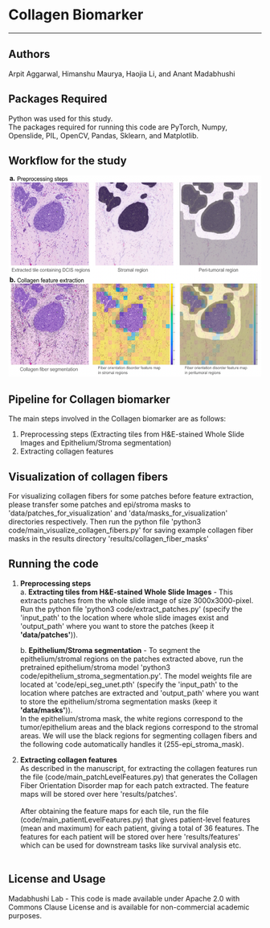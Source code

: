 # Collagen Biomarker

---


## Authors
Arpit Aggarwal, Himanshu Maurya, Haojia Li, and Anant Madabhushi<br>


## Packages Required
Python was used for this study.<br>
The packages required for running this code are PyTorch, Numpy, Openslide, PIL, OpenCV, Pandas, Sklearn, and Matplotlib.<br>


## Workflow for the study

<img src="example/workflow.png" width="600" height="400">


## Pipeline for Collagen biomarker
The main steps involved in the Collagen biomarker are as follows:
1. Preprocessing steps (Extracting tiles from H&E-stained Whole Slide Images and Epithelium/Stroma segmentation)
2. Extracting collagen features


## Visualization of collagen fibers
For visualizing collagen fibers for some patches before feature extraction, please transfer some patches and epi/stroma masks to 'data/patches_for_visualization' and 'data/masks_for_visualization' directories respectively. Then run the python file 'python3 code/main_visualize_collagen_fibers.py' for saving example collagen fiber masks in the results directory 'results/collagen_fiber_masks'


## Running the code
1. <b>Preprocessing steps</b><br>
a. <b>Extracting tiles from H&E-stained Whole Slide Images</b> - This extracts patches from the whole slide image of size 3000x3000-pixel. Run the python file 'python3 code/extract_patches.py' (specify the 'input_path' to the location where whole slide images exist and 'output_path' where you want to store the patches (keep it <b>'data/patches'</b>)).<br>

    b. <b>Epithelium/Stroma segmentation</b> - To segment the epithelium/stromal regions on the patches extracted above, run the pretrained epithelium/stroma model 'python3 code/epithelium_stroma_segmentation.py'. The model weights file are located at 'code/epi_seg_unet.pth' (specify the 'input_path' to the location where patches are extracted and 'output_path' where you want to store the epithelium/stroma segmentation masks (keep it <b>'data/masks'</b>)).<br>
In the epithelium/stroma mask, the white regions correspond to the tumor/epithelium areas and the black regions correspond to the stromal areas. We will use the black regions for segmenting collagen fibers and the following code automatically handles it (255-epi_stroma_mask).


2. <b>Extracting collagen features</b><br>
As described in the manuscript, for extracting the collagen features run the file (code/main_patchLevelFeatures.py) that generates the Collagen Fiber Orientation Disorder map for each patch extracted. The feature maps will be stored over here 'results/patches'.
<br><br>
After obtaining the feature maps for each tile, run the file (code/main_patientLevelFeatures.py) that gives patient-level features (mean and maximum) for each patient, giving a total of 36 features. The features for each patient will be stored over here 'results/features' which can be used for downstream tasks like survival analysis etc.<br><br>


## License and Usage
Madabhushi Lab - This code is made available under Apache 2.0 with Commons Clause License and is available for non-commercial academic purposes.